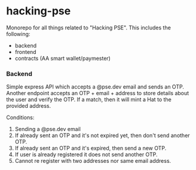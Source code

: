 # hacking-pse

Monorepo for all things related to "Hacking PSE". This includes the following:

- backend 
- frontend 
- contracts (AA smart wallet/paymester)

### Backend

Simple express API which accepts a @pse.dev email and sends an OTP. Another endpoint accepts an OTP + email + address to store details about the user and verify the OTP. If a match, then it will mint a Hat to the provided address.

Conditions:

1. Sending a @pse.dev email 
2. If already sent an OTP and it's not expired yet, then don't send another OTP.
3. If already sent an OTP and it's expired, then send a new OTP.
4. If user is already registered it does not send another OTP.
5. Cannot re register with two addresses nor same email address.
